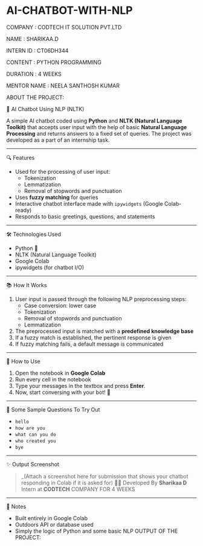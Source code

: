 # AI-CHATBOT-WITH-NLP

COMPANY : CODTECH IT SOLUTION PVT.LTD

NAME : SHARIKAA.D

INTERN ID : CT06DH344

CONTENT : PYTHON PROGRAMMING

DURATION : 4 WEEKS

MENTOR NAME : NEELA SANTHOSH KUMAR

ABOUT THE PROJECT:

🤖 AI Chatbot Using NLP (NLTK)

A simple AI chatbot coded using **Python** and **NLTK (Natural Language Toolkit)** that accepts user input with the help of basic **Natural Language Processing** and returns answers to a fixed set of queries. The project was developed as a part of an internship task.

---

🔍 Features

- Used for the processing of user input:
  - Tokenization
  - Lemmatization
  - Removal of stopwords and punctuation
- Uses **fuzzy matching** for queries
- Interactive chatbot interface made with `ipywidgets` (Google Colab-ready)
- Responds to basic greetings, questions, and statements

---

🛠️ Technologies Used

- Python 🐍
- NLTK (Natural Language Toolkit)
- Google Colab
- ipywidgets (for chatbot I/O)

---

 📚 How It Works

1. User input is passed through the following NLP preprocessing steps:
   - Case conversion: lower case
   - Tokenization
   - Removal of stopwords and punctuation
   - Lemmatization
2. The preprocessed input is matched with a **predefined knowledge base**
3. If a fuzzy match is established, the pertinent response is given
4. If fuzzy matching fails, a default message is communicated

---

🚀 How to Use

1. Open the notebook in **Google Colab**
2. Run every cell in the notebook
3. Type your messages in the textbox and press **Enter**.
4. Now, start conversing with your bot! 🎉

---

🧠 Some Sample Questions To Try Out

- `hello`
- `how are you`
- `what can you do`
- `who created you`
- `bye`

---

✨ Output Screenshot

> _(Attach a screenshot here for submission that shows your chatbot responding in Colab if it is asked for)
> 👩‍💻 Developed By
**Sharikaa D**  
Intern at **CODTECH** COMPANY FOR 4 WEEKS
---
📎 Notes

- Built entirely in Google Colab
- Outdoors API or database used
- Simply the logic of Python and some basic NLP
OUTPUT OF THE PROJECT:






